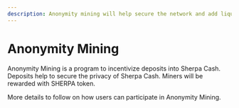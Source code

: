 ```yaml
---
description: Anonymity mining will help secure the network and add liquidity to Sherpa Cash
---
```


# Anonymity Mining

Anonymity Mining is a program to incentivize deposits into Sherpa Cash. Deposits help to secure the privacy of Sherpa Cash. Miners will be rewarded with SHERPA token.

More details to follow on how users can participate in Anonymity Mining.

